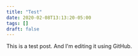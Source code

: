 ```yaml
---
title: "Test"
date: 2020-02-08T13:13:20-05:00
tags: []
draft: false
---
```

This is a test post.
And I'm editing it using GitHub.
